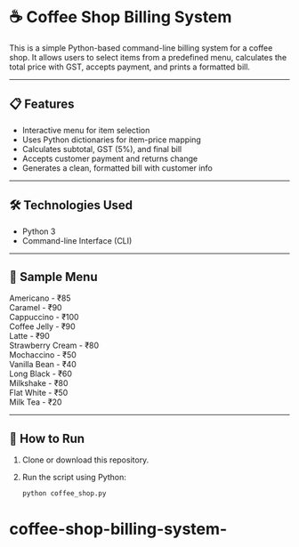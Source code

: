 # ☕ Coffee Shop Billing System

This is a simple Python-based command-line billing system for a coffee shop. It allows users to select items from a predefined menu, calculates the total price with GST, accepts payment, and prints a formatted bill.

---

## 📋 Features

- Interactive menu for item selection
- Uses Python dictionaries for item-price mapping
- Calculates subtotal, GST (5%), and final bill
- Accepts customer payment and returns change
- Generates a clean, formatted bill with customer info

---

## 🛠️ Technologies Used

- Python 3
- Command-line Interface (CLI)

---

## 🧾 Sample Menu

Americano        - ₹85  
Caramel          - ₹90  
Cappuccino       - ₹100  
Coffee Jelly     - ₹90  
Latte            - ₹90  
Strawberry Cream - ₹80  
Mochaccino       - ₹50  
Vanilla Bean     - ₹40  
Long Black       - ₹60  
Milkshake        - ₹80  
Flat White       - ₹50  
Milk Tea         - ₹20  

---

## 🚀 How to Run

1. Clone or download this repository.
2. Run the script using Python:

   ```bash
   python coffee_shop.py
# coffee-shop-billing-system-
